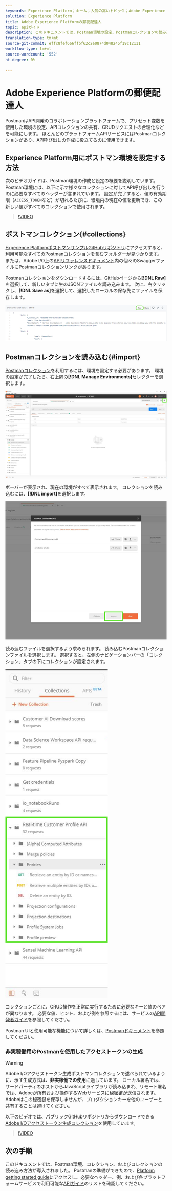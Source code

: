 ```yaml
---
keywords: Experience Platform；ホーム；人気の高いトピック；Adobe Experience Platform;apiガイド；プラットフォームapiガイド；プラットフォームの紹介；開発者ガイド
solution: Experience Platform
title: Adobe Experience Platformの郵便配達人
topic: apiガイド
description: このドキュメントでは、Postman環境の設定、Postmanコレクションの読み込み、各Platformサービスで使用可能なコレクションのリストの手順を説明します。
translation-type: tm+mt
source-git-commit: effc8fef666ffbf62c2e0874d048245f19c12111
workflow-type: tm+mt
source-wordcount: '552'
ht-degree: 0%

---
```



# Adobe Experience Platformの郵便配達人

PostmanはAPI開発のコラボレーションプラットフォームで、プリセット変数を使用した環境の設定、APIコレクションの共有、CRUDリクエストの合理化などを可能にします。 ほとんどのプラットフォームAPIサービスにはPostmanコレクションがあり、API呼び出しの作成に役立てるのに使用できます。

## Experience Platform用にポストマン環境を設定する方法

次のビデオガイドは、Postman環境の作成と設定の概要を説明しています。 Postman環境には、以下に示す様々なコレクションに対してAPI呼び出しを行うのに必要なすべてのヘッダーが含まれています。 設定が完了すると、値の有効期限（`ACCESS_TOKEN`など）が切れるたびに、環境内の現在の値を更新でき、この新しい値がすべてのコレクションで使用されます。

>[!VIDEO](https://video.tv.adobe.com/v/28832)

## ポストマンコレクション{#collections}

[Experience PlatformポストマンサンプルGitHubリポジトリ](https://github.com/adobe/experience-platform-postman-samples/tree/master/apis/experience-platform)にアクセスすると、利用可能なすべてのPostmanコレクションを含むフォルダーが見つかります。 または、Adobe I/O上の[APIリファレンスドキュメント](http://www.adobe.com/go/platform-api-reference-en)内の個々のSwaggerファイルにPostmanコレクションリンクがあります。

Postmanコレクションをダウンロードするには、GitHubページから&#x200B;**[!DNL Raw]**&#x200B;を選択して、新しいタブに生のJSONファイルを読み込みます。 次に、右クリックし、**[!DNL Save as]**&#x200B;を選択して、選択したローカルの保存先にファイルを保存します。

![raw JSON](./images/api-guide/raw-collection.PNG)

## Postmanコレクションを読み込む{#import}

[Postmanコレクション](#collections)を利用するには、環境を設定する必要があります。 環境の設定が完了したら、右上隅の&#x200B;**[!DNL Manage Environments]**&#x200B;セレクターを選択します。

![環境選択の管理](./images/api-guide/environment-selector.png)

ポーバーが表示され、現在の環境がすべて表示されます。 コレクションを読み込むには、**[!DNL import]**&#x200B;を選択します。

![読み込みボタン](./images/api-guide/import-collection.png)

読み込むファイルを選択するよう求められます。 読み込むPostmanコレクションファイルを選択します。 選択すると、左側のナビゲーションバーの「コレクション」タブの下にコレクションが設定されます。

![埋め込みコレクション](./images/api-guide/imported-collection.png)

コレクションごとに、CRUD操作を正常に実行するために必要なキーと値のペアが異なります。 必要な値、ヒント、および例を参照するには、サービスの[API開発者ガイド](api-guide.md#api-guides)を参照してください。

Postman UIと使用可能な機能について詳しくは、[Postmanドキュメント](https://learning.postman.com/docs/getting-started/navigating-postman/)を参照してください。

### 非実稼働用のPostmanを使用したアクセストークンの生成

>[!WARNING]
>
>Adobe I/Oアクセストークン生成ポストマンコレクションで述べられているように、示す生成方式は、**非実稼働での使用**&#x200B;に適しています。 ローカル署名では、サードパーティのホストからJavaScriptライブラリが読み込まれ、リモート署名では、Adobeが所有および操作するWebサービスに秘密鍵が送信されます。 Adobeはこの秘密鍵を保存しませんが、プロダクションキーを他のユーザーと共有することは避けてください。

以下のビデオでは、パブリックGitHubリポジトリからダウンロードできる[Adobe I/Oアクセストークン生成コレクション](https://github.com/adobe/experience-platform-postman-samples/blob/master/apis/ims/Adobe%20IO%20Access%20Token%20Generation.postman_collection.json)を使用しています。

>[!VIDEO](https://video.tv.adobe.com/v/29698/?quality=12&learn=on)

## 次の手順

このドキュメントでは、Postman環境、コレクション、およびコレクションの読み込み方法が導入されました。 Postmanの準備ができたので、[Platform getting started guide](api-guide.md)にアクセスし、必要なヘッダー、例、および各プラットフォームサービスで利用可能な[APIガイド](api-guide.md#api-guides)のリストを確認してください。